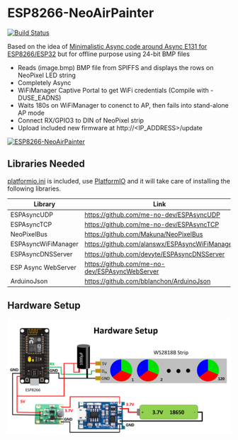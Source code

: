 # ESP8266-NeoAirPainter

[![Build Status](https://travis-ci.com/debsahu/ESP8266-NeoAirPainter.svg?branch=master)](https://travis-ci.com/debsahu/ESP8266-NeoAirPainter)

Based on the idea of [Minimalistic Async code around Async E131 for ESP8266/ESP32](https://github.com/debsahu/E131_PixelPusher) but for offline purpose using 24-bit BMP files

- Reads (image.bmp) BMP file from SPIFFS and displays the rows on NeoPixel LED string
- Completely Async
- WiFiManager Captive Portal to get WiFi credentials (Compile with -DUSE_EADNS)
- Waits 180s on WiFiManager to conenct to AP, then fails into stand-alone AP mode
- Connect RX/GPIO3 to DIN of NeoPixel strip
- Upload included new firmware at http://<IP_ADDRESS>/update

[![ESP8266-NeoAirPainter](https://img.youtube.com/vi/xxxxxxxxx/0.jpg)](https://www.youtube.com/watch?v=xxxxxxxxxxxx)

## Libraries Needed

[platformio.ini](https://github.com/debsahu/ESP8266-NeoAirPainter/blob/master/platformio.ini) is included, use [PlatformIO](https://platformio.org/platformio-ide) and it will take care of installing the following libraries.

| Library                   | Link                                                       |
|---------------------------|------------------------------------------------------------|
|ESPAsyncUDP                |https://github.com/me-no-dev/ESPAsyncUDP                    |
|ESPAsyncTCP                |https://github.com/me-no-dev/ESPAsyncTCP                    |
|NeoPixelBus                |https://github.com/Makuna/NeoPixelBus                       |
|ESPAsyncWiFiManager        |https://github.com/alanswx/ESPAsyncWiFiManager              |
|ESPAsyncDNSServer          |https://github.com/devyte/ESPAsyncDNSServer                 |
|ESP Async WebServer        |https://github.com/me-no-dev/ESPAsyncWebServer              |
|ArduinoJson                |https://github.com/bblanchon/ArduinoJson                    |

## Hardware Setup

![Hardware Setup](https://github.com/debsahu/ESP8266-NeoAirPainter/blob/master/hardware-setup.png)
